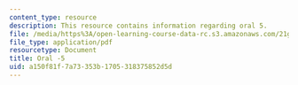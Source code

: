```yaml
---
content_type: resource
description: This resource contains information regarding oral 5.
file: /media/https%3A/open-learning-course-data-rc.s3.amazonaws.com/21g-103-chinese-iii-regular-fall-2003/a150f81f7a73353b1705318375852d5d_MIT21G_103F03_oral_5.pdf
file_type: application/pdf
resourcetype: Document
title: Oral -5
uid: a150f81f-7a73-353b-1705-318375852d5d
---
```


